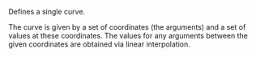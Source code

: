 Defines a single curve.

The curve is given by a set of coordinates (the arguments) and a set of values
at these coordinates. The values for any arguments between the given coordinates
are obtained via linear interpolation.
